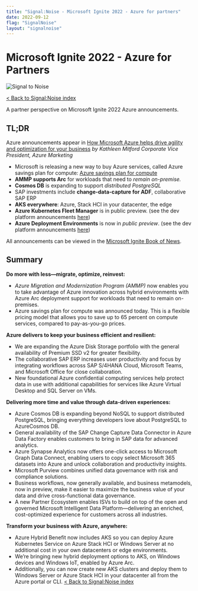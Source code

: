 ```yaml
---
title: "Signal:Noise - Microsoft Ignite 2022 - Azure for partners"
date: 2022-09-12
flag: "SignalNoise"
layout: "signalnoise"
---
```


# Microsoft Ignite 2022 - Azure for Partners

![Signal to Noise](/PartnerCrucible/Library/signaltonoise-msignite2022.png)

[< Back to Signal:Noise index](/PartnerCrucible/SignaltoNoise)

A partner perspective on Microsoft Ignite 2022 Azure announcements.

## TL;DR

Azure announcements appear in [How Microsoft Azure helps drive agility and optimization for your business](https://azure.microsoft.com/en-ca/blog/how-microsoft-azure-helps-drive-agility-and-optimization-for-your-business/) *by Kathleen Mitford Corporate Vice President, Azure Marketing*

* Microsoft is releasing a new way to buy Azure services, called Azure savings plan for compute: [Azure savings plan for compute](https://partner.microsoft.com/en-US/resources/collection/azure-savings-plan-for-compute#/)
* **AMMP supports Arc** for workloads that need to *remain on-premise.*
* **Cosmos DB** is expanding to support *distributed PostgreSQL*
* SAP investments include **change-data-capture for ADF**, collaborative SAP ERP
* **AKS everywhere**: Azure, Stack HCI in your datacenter, the edge
* **Azure Kubernetes Fleet Manager** is in public preview. (see the dev platform announcements [here](https://azure.microsoft.com/en-ca/blog/modernize-with-microsoft-cloud-the-most-complete-developer-platform/))
* **Azure Deployment Environments**  is now in *public preview*. (see the dev platform announcements [here](https://azure.microsoft.com/en-ca/blog/modernize-with-microsoft-cloud-the-most-complete-developer-platform/))

All announcements can be viewed in the [Microsoft Ignite Book of News](https://news.microsoft.com/ignite-2022-book-of-news/).

## Summary

  **Do more with less—migrate, optimize, reinvest:**
  * *Azure Migration and Modernization Program (AMMP)* now enables you to take advantage of Azure innovation across hybrid environments with Azure Arc deployment support for workloads that need to remain on-premises.
  * Azure savings plan for compute was announced today. This is a flexible pricing model that allows you to save up to 65 percent on compute services, compared to pay-as-you-go prices.

  **Azure delivers to keep your business efficient and resilient:**
  * We are expanding the Azure Disk Storage portfolio with the general availability of Premium SSD v2 for greater flexibility.
  * The collaborative SAP ERP increases user productivity and focus by integrating workflows across SAP S/4HANA Cloud, Microsoft Teams, and Microsoft Office for close collaboration.
  * New foundational Azure confidential computing services help protect data in use with additional capabilities for services like Azure Virtual Desktop and SQL Server on VMs.

  **Delivering more time and value through data-driven experiences:**
  * Azure Cosmos DB is expanding beyond NoSQL to support distributed PostgreSQL, bringing everything developers love about PostgreSQL to AzureCosmos DB.
  * General availability of the SAP Change Capture Data Connector in Azure Data Factory enables customers to bring in SAP data for advanced analytics.
  * Azure Synapse Analytics now offers one-click access to Microsoft Graph Data Connect, enabling users to copy select Microsoft 365 datasets into Azure and unlock collaboration and productivity insights.
  * Microsoft Purview combines unified data governance with risk and compliance solutions.
  * Business workflows, now generally available, and business metamodels, now in preview, make it easier to maximize the business value of your data and drive cross-functional data governance.
  * A new Partner Ecosystem enables ISVs to build on top of the open and governed Microsoft Intelligent Data Platform—delivering an enriched, cost-optimized experience for customers across all industries.

  **Transform your business with Azure, anywhere:**
  * Azure Hybrid Benefit now includes AKS so you can deploy Azure Kubernetes Service on Azure Stack HCI or Windows Server at no additional cost in your own datacenters or edge environments.
  * We’re bringing new hybrid deployment options to AKS, on Windows devices and Windows IoT, enabled by Azure Arc.
  * Additionally, you can now create new AKS clusters and deploy them to Windows Server or Azure Stack HCI in your datacenter all from the Azure portal or CLI.
 [< Back to Signal:Noise index](/PartnerCrucible/SignaltoNoise)

